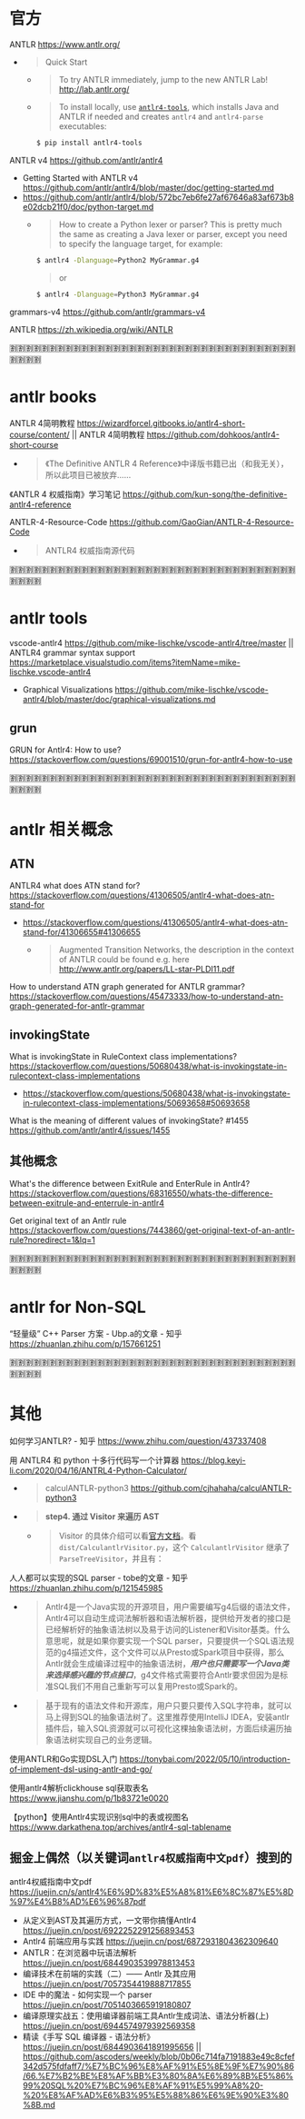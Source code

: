 
# 官方

ANTLR https://www.antlr.org/
- > Quick Start
  * > To try ANTLR immediately, jump to the new ANTLR Lab! http://lab.antlr.org/
  * > To install locally, use [`antlr4-tools`](https://github.com/antlr/antlr4-tools), which installs Java and ANTLR if needed and creates `antlr4` and `antlr4-parse` executables:
    ```sh
    $ pip install antlr4-tools
    ```

ANTLR v4 https://github.com/antlr/antlr4
- Getting Started with ANTLR v4 https://github.com/antlr/antlr4/blob/master/doc/getting-started.md
- https://github.com/antlr/antlr4/blob/572bc7eb6fe27af67646a83af673b8e02dcb21f0/doc/python-target.md
  * > How to create a Python lexer or parser? This is pretty much the same as creating a Java lexer or parser, except you need to specify the language target, for example:
    ```sh
    $ antlr4 -Dlanguage=Python2 MyGrammar.g4
    ```
    > or
    ```sh
    $ antlr4 -Dlanguage=Python3 MyGrammar.g4
    ```

grammars-v4 https://github.com/antlr/grammars-v4

ANTLR https://zh.wikipedia.org/wiki/ANTLR

:u5272::u5272::u5272::u5272::u5272::u5272::u5272::u5272::u5272::u5272::u5272::u5272::u5272::u5272::u5272::u5272::u5272::u5272::u5272::u5272::u5272::u5272::u5272::u5272::u5272::u5272::u5272::u5272::u5272::u5272::u5272::u5272::u5272::u5272::u5272::u5272::u5272::u5272::u5272::u5272:

# antlr books

ANTLR 4简明教程 https://wizardforcel.gitbooks.io/antlr4-short-course/content/ || ANTLR 4简明教程 https://github.com/dohkoos/antlr4-short-course
- > 《The Definitive ANTLR 4 Reference》中译版书籍已出（和我无关），所以此项目已被放弃……

《ANTLR 4 权威指南》学习笔记 https://github.com/kun-song/the-definitive-antlr4-reference

ANTLR-4-Resource-Code https://github.com/GaoGian/ANTLR-4-Resource-Code
- > ANTLR4 权威指南源代码

:u5272::u5272::u5272::u5272::u5272::u5272::u5272::u5272::u5272::u5272::u5272::u5272::u5272::u5272::u5272::u5272::u5272::u5272::u5272::u5272::u5272::u5272::u5272::u5272::u5272::u5272::u5272::u5272::u5272::u5272::u5272::u5272::u5272::u5272::u5272::u5272::u5272::u5272::u5272::u5272:

# antlr tools

vscode-antlr4 https://github.com/mike-lischke/vscode-antlr4/tree/master || ANTLR4 grammar syntax support https://marketplace.visualstudio.com/items?itemName=mike-lischke.vscode-antlr4
- Graphical Visualizations https://github.com/mike-lischke/vscode-antlr4/blob/master/doc/graphical-visualizations.md

## grun

GRUN for Antlr4: How to use? https://stackoverflow.com/questions/69001510/grun-for-antlr4-how-to-use

:u5272::u5272::u5272::u5272::u5272::u5272::u5272::u5272::u5272::u5272::u5272::u5272::u5272::u5272::u5272::u5272::u5272::u5272::u5272::u5272::u5272::u5272::u5272::u5272::u5272::u5272::u5272::u5272::u5272::u5272::u5272::u5272::u5272::u5272::u5272::u5272::u5272::u5272::u5272::u5272:

# antlr 相关概念

## ATN

ANTLR4 what does ATN stand for? https://stackoverflow.com/questions/41306505/antlr4-what-does-atn-stand-for
- https://stackoverflow.com/questions/41306505/antlr4-what-does-atn-stand-for/41306655#41306655
  * > Augmented Transition Networks, the description in the context of ANTLR could be found e.g. here http://www.antlr.org/papers/LL-star-PLDI11.pdf

How to understand ATN graph generated for ANTLR grammar? https://stackoverflow.com/questions/45473333/how-to-understand-atn-graph-generated-for-antlr-grammar

## invokingState

What is invokingState in RuleContext class implementations? https://stackoverflow.com/questions/50680438/what-is-invokingstate-in-rulecontext-class-implementations
- https://stackoverflow.com/questions/50680438/what-is-invokingstate-in-rulecontext-class-implementations/50693658#50693658

What is the meaning of different values of invokingState? #1455 https://github.com/antlr/antlr4/issues/1455

## 其他概念

What's the difference between ExitRule and EnterRule in Antlr4? https://stackoverflow.com/questions/68316550/whats-the-difference-between-exitrule-and-enterrule-in-antlr4

Get original text of an Antlr rule https://stackoverflow.com/questions/7443860/get-original-text-of-an-antlr-rule?noredirect=1&lq=1

:u5272::u5272::u5272::u5272::u5272::u5272::u5272::u5272::u5272::u5272::u5272::u5272::u5272::u5272::u5272::u5272::u5272::u5272::u5272::u5272::u5272::u5272::u5272::u5272::u5272::u5272::u5272::u5272::u5272::u5272::u5272::u5272::u5272::u5272::u5272::u5272::u5272::u5272::u5272::u5272:

# antlr for Non-SQL

“轻量级” C++ Parser 方案 - Ubp.a的文章 - 知乎 https://zhuanlan.zhihu.com/p/157661251

:u5272::u5272::u5272::u5272::u5272::u5272::u5272::u5272::u5272::u5272::u5272::u5272::u5272::u5272::u5272::u5272::u5272::u5272::u5272::u5272::u5272::u5272::u5272::u5272::u5272::u5272::u5272::u5272::u5272::u5272::u5272::u5272::u5272::u5272::u5272::u5272::u5272::u5272::u5272::u5272:

# 其他

如何学习ANTLR? - 知乎 https://www.zhihu.com/question/437337408

用 ANTLR4 和 python 十多行代码写一个计算器 https://blog.keyi-li.com/2020/04/16/ANTRL4-Python-Calculator/
- > calculANTLR-python3 https://github.com/cjhahaha/calculANTLR-python3
- > **step4. 通过 Visitor 来遍历 AST**
  * > Visitor 的具体介绍可以看[官方文档](https://wizardforcel.gitbooks.io/antlr4-short-course/content/calculator-visitor.html)。看 `dist/CalculantlrVisitor.py`，这个 `CalculantlrVisitor` 继承了 `ParseTreeVisitor`，并且有：

人人都可以实现的SQL parser - tobe的文章 - 知乎 https://zhuanlan.zhihu.com/p/121545985
- > Antlr4是一个Java实现的开源项目，用户需要编写g4后缀的语法文件，Antlr4可以自动生成词法解析器和语法解析器，提供给开发者的接口是已经解析好的抽象语法树以及易于访问的Listener和Visitor基类。什么意思呢，就是如果你要实现一个SQL parser，只要提供一个SQL语法规范的g4描述文件，这个文件可以从Presto或Spark项目中获得，那么Antlr就会生成编译过程中的抽象语法树，***用户也只需要写一个Java类来选择感兴趣的节点接口***，g4文件格式需要符合Antlr要求但因为是标准SQL我们不用自己重新写可以复用Presto或Spark的。
- > 基于现有的语法文件和开源库，用户只要只要传入SQL字符串，就可以马上得到SQL的抽象语法树了。这里推荐使用IntelliJ IDEA，安装antlr插件后，输入SQL资源就可以可视化这棵抽象语法树，方面后续遍历抽象语法树实现自己的业务逻辑。

使用ANTLR和Go实现DSL入门 https://tonybai.com/2022/05/10/introduction-of-implement-dsl-using-antlr-and-go/

使用antlr4解析clickhouse sql获取表名 https://www.jianshu.com/p/1b83721e0020

【python】使用Antlr4实现识别sql中的表或视图名 https://www.darkathena.top/archives/antlr4-sql-tablename

## 掘金上偶然（以关键词`antlr4权威指南中文pdf`）搜到的

antlr4权威指南中文pdf https://juejin.cn/s/antlr4%E6%9D%83%E5%A8%81%E6%8C%87%E5%8D%97%E4%B8%AD%E6%96%87pdf
- 从定义到AST及其遍历方式，一文带你搞懂Antlr4 https://juejin.cn/post/6922252291256893453
- Antlr4 前端应用与实践 https://juejin.cn/post/6872931804362309640
- ANTLR：在浏览器中玩语法解析 https://juejin.cn/post/6844903539978813453
- 编译技术在前端的实践（二）—— Antlr 及其应用 https://juejin.cn/post/7057354419888717855
- IDE 中的魔法 - 如何实现一个 parser https://juejin.cn/post/7051403665919180807
- 编译原理实战五：使用编译器前端工具Antlr生成词法、语法分析器(上) https://juejin.cn/post/6944574979392569358
- 精读《手写 SQL 编译器 - 语法分析》 https://juejin.cn/post/6844903641891995656 || https://github.com/ascoders/weekly/blob/0b06c714fa7191883e49c8cfef342d575fdfaff7/%E7%BC%96%E8%AF%91%E5%8E%9F%E7%90%86/66.%E7%B2%BE%E8%AF%BB%E3%80%8A%E6%89%8B%E5%86%99%20SQL%20%E7%BC%96%E8%AF%91%E5%99%A8%20-%20%E8%AF%AD%E6%B3%95%E5%88%86%E6%9E%90%E3%80%8B.md
